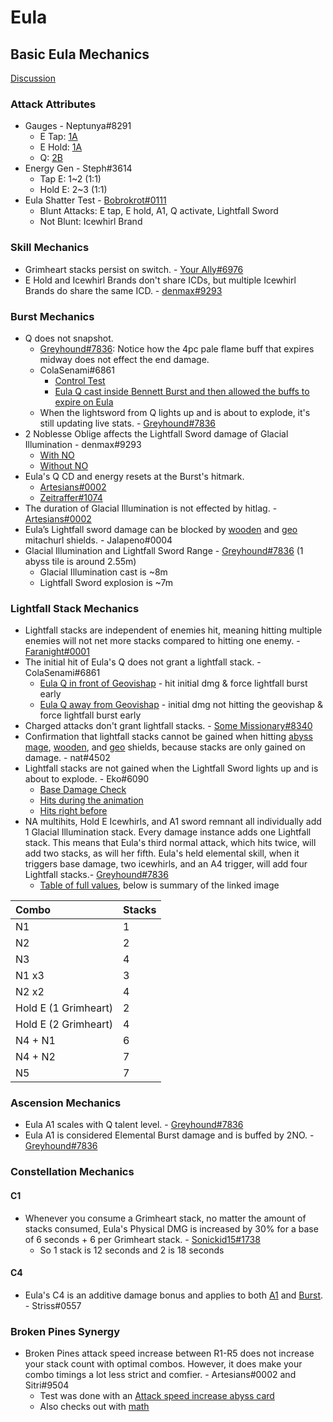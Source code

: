 # Eula

## Basic Eula Mechanics

[Discussion](https://tickettool.xyz/direct?url=https://cdn.discordapp.com/attachments/843239715515269160/851726463068536872/transcript-eula-basic-mechanics-findings.html)

### Attack Attributes

* Gauges - Neptunya\#8291
  * E Tap: [1A](https://cdn.discordapp.com/attachments/843239715515269160/844157553298243594/TapE_1A.mp4)
  * E Hold: [1A](https://cdn.discordapp.com/attachments/843239715515269160/844157530572980244/HoldE_1A.mp4)
  * Q: [2B](https://cdn.discordapp.com/attachments/843239715515269160/844157584881614858/Burst_2B.mp4)
* Energy Gen - Steph\#3614
  * Tap E: 1~2 \(1:1\)
  * Hold E: 2~3 \(1:1\)
* Eula Shatter Test - [Bobrokrot\#0111](https://youtu.be/21EyQ4Onj0A)
  * Blunt Attacks: E tap, E hold, A1, Q activate, Lightfall Sword
  * Not Blunt: Icewhirl Brand

### Skill Mechanics

* Grimheart stacks persist on switch. - [Your Ally\#6976](https://youtu.be/bvc_pqn8suU)
* E Hold and Icewhirl Brands don't share ICDs, but multiple Icewhirl Brands do share the same ICD. - [denmax\#9293](https://cdn.discordapp.com/attachments/843239715515269160/844176624702455818/genshinimpact.exe_2021.05.18_-_19.30.31.17.mp4)

### Burst Mechanics

* Q does not snapshot.
  * [Greyhound\#7836](https://youtu.be/ZjMlW6LugdI): Notice how the 4pc pale flame buff that expires midway does not effect the end damage.
  * ColaSenami\#6861
    * [Control Test](https://www.youtube.com/watch?v=RoQ6NOXlmY4)
    * [Eula Q cast inside Bennett Burst and then allowed the buffs to expire on Eula](https://www.youtube.com/watch?v=1PVpcn5ZqIU)
  * When the lightsword from Q lights up and is about to explode, it's still updating live stats. - [Greyhound\#7836](https://www.youtube.com/watch?v=7JY83ExfS8c)
* 2 Noblesse Oblige affects the Lightfall Sword damage of Glacial Illumination - denmax\#9293
  * [With NO](https://www.youtube.com/watch?v=Rb-Wx-RoUww)  
  * [Without NO](https://www.youtube.com/watch?v=rvT1xzI_nDI)
* Eula's Q CD and energy resets at the Burst's hitmark.
  * [Artesians\#0002](https://clips.twitch.tv/SmoggyConcernedBibimbapTBTacoRight-c88YbIbyjUHozu7a)
  * [Zeitraffer\#1074](https://cdn.discordapp.com/attachments/843239715515269160/844511791622127616/Eula_Ult_Timings.mp4)
* The duration of Glacial Illumination is not effected by hitlag. - [Artesians\#0002](https://cdn.discordapp.com/attachments/798969666881323018/844275942045515830/lightfallsword.mp4)
* Eula’s Lightfall sword damage can be blocked by [wooden](https://imgur.com/a/bL0UttC) and [geo](https://imgur.com/a/PU9gkvv) mitachurl shields. - Jalapeno\#0004
* Glacial Illumination and Lightfall Sword Range - [Greyhound\#7836](https://www.youtube.com/watch?v=yMUqkC1ruGs) \(1 abyss tile is around 2.55m\)
  * Glacial Illumination cast is ~8m 
  * Lightfall Sword explosion is ~7m

### Lightfall Stack Mechanics

* Lightfall stacks are independent of enemies hit, meaning hitting multiple enemies will not net more stacks compared to hitting one enemy. - [Faranight\#0001](https://youtu.be/PbZMPM23hk8)
* The initial hit of Eula's Q does not grant a lightfall stack. - ColaSenami\#6861
  * [Eula Q in front of Geovishap](https://www.youtube.com/watch?v=RoQ6NOXlmY4) - hit initial dmg & force lightfall burst early
  * [Eula Q away from Geovishap](https://www.youtube.com/watch?v=Ug5RHliBnBg) - initial dmg not hitting the geovishap & force lightfall burst early
* Charged attacks don't grant lightfall stacks. - [Some Missionary\#8340](https://youtu.be/r3PActt3bqc)
* Confirmation that lightfall stacks cannot be gained when hitting [abyss mage](https://youtu.be/RwXRC9ayx9I), [wooden](https://youtu.be/xyfB2P00tUA), and [geo](https://youtu.be/4gbZ9v2OlCQ) shields, because stacks are only gained on damage. - nat\#4502 
* Lightfall stacks are not gained when the Lightfall Sword lights up and is about to explode. - Eko\#6090
  * [Base Damage Check](https://cdn.discordapp.com/attachments/844317292208848937/845032011386060820/Genshin_Impact_2021.05.20_-_15.56.24.02.DVR.mp4)
  * [Hits during the animation](https://cdn.discordapp.com/attachments/844317292208848937/845032486214959164/Genshin_Impact_2021.05.20_-_15.59.20.05.DVR.mp4)
  * [Hits right before](https://cdn.discordapp.com/attachments/844317292208848937/845032641145339964/Genshin_Impact_2021.05.20_-_15.58.21.04.DVR.mp4)
* NA multihits, Hold E Icewhirls, and A1 sword remnant all individually add 1 Glacial Illumination stack. Every damage instance adds one Lightfall stack. This means that Eula's third normal attack, which hits twice, will add two stacks, as will her fifth. Eula's held elemental skill, when it triggers base damage, two icewhirls, and an A4 trigger, will add four Lightfall stacks.- [Greyhound\#7836](https://www.youtube.com/watch?v=aaG8WuCSqBE) 
  * [Table of full values](https://gyazo.com/7831cdd292a0c0a3fb9777ae30f15afe), below is summary of the linked image

| Combo | Stacks |
| :--- | :--- |
| N1 | 1 |
| N2 | 2 |
| N3 | 4 |
| N1 x3 | 3 |
| N2 x2 | 4 |
| Hold E \(1 Grimheart\) | 2 |
| Hold E \(2 Grimheart\) | 4 |
| N4 + N1 | 6 |
| N4 + N2 | 7 |
| N5 | 7 |

### Ascension Mechanics

* Eula A1 scales with Q talent level. - [Greyhound\#7836](https://www.youtube.com/watch?v=Jes9lCeSnqE)
* Eula A1 is considered Elemental Burst damage and is buffed by 2NO. - [Greyhound\#7836](https://www.youtube.com/watch?v=wtCOq6VCV4M)

### Constellation Mechanics

#### C1

* Whenever you consume a Grimheart stack, no matter the amount of stacks consumed, Eula's Physical DMG is increased by 30% for a base of 6 seconds + 6 per Grimheart stack. - [Sonickid15\#1738](https://www.youtube.com/watch?v=SFaejhz3Rik)
  * So 1 stack is 12 seconds and 2 is 18 seconds

#### C4

* Eula's C4 is an additive damage bonus and applies to both [A1](https://www.youtube.com/watch?v=LvCnRGgXtng) and [Burst](https://www.youtube.com/watch?v=xOPo02MP6gU). - Striss#0557

### Broken Pines Synergy

* Broken Pines attack speed increase between R1-R5 does not increase your stack count with optimal combos. However, it does make your combo timings a lot less strict and comfier. - Artesians\#0002 and Sitri\#9504
  * Test was done with an [Attack speed increase abyss card](eula.md)
  * Also checks out with [math](https://cdn.discordapp.com/attachments/843239715515269160/844498188303335444/unknown.png)

